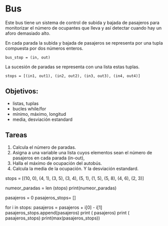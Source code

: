 # Bus

Este bus tiene un sistema de control de subida y bajada de pasajeros para monitorizar el número de ocupantes que lleva y así detectar cuando hay un aforo demasiado alto. 

En cada parada la subida y bajada de pasajeros se representa por una tupla compuesta por dos números enteros. 
```
bus_stop = (in, out)
```
La sucesión de paradas se representa con una lista estas tuplas.
```
stops = [(in1, out1), (in2, out2), (in3, out3), (in4, out4)]
```

## Objetivos: 
* listas, tuplas
* bucles while/for
* mínimo, máximo, longitud
* media, desviación estandard

## Tareas
1. Calcula el número de paradas. 
2. Asigna a una variable una lista cuyos elementos sean el número de pasajeros en cada parada (in-out), 
3. Halla el máximo de ocupación del autobús. 
4. Calcula la media de la ocupación. Y la desviación estandard. 


stops = [(10, 0), (4, 1), (3, 5), (3, 4), (5, 1), (1, 5), (5, 8), (4, 6), (2, 3)]

numeor_paradas = len (stops)
print(numeor_paradas)

pasajeros = 0 
pasajeros_stops= []

for i in stops:
    pasajeros = pasajeros + i[0] - i[1]
    pasajeros_stops.append(pasajeros)
print ( pasajeros)
print ( pasajeros_stops)
print(max(pasajeros_stops))


